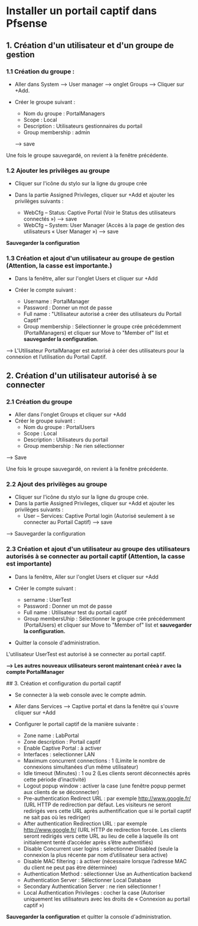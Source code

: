 # Installer un portail captif dans Pfsense

## 1. Création d'un utilisateur et d'un groupe de gestion

### 1.1 Création du groupe :

- Aller dans System --> User manager --> onglet Groups --> Cliquer sur +Add.
- Créer le groupe suivant :
    - Nom du groupe : PortalManagers
    - Scope : Local
    - Description : Utilisateurs gestionnaires du portail
    - Group membership : admin

    --> save

Une fois le groupe sauvegardé, on revient à la fenêtre précédente.

### 1.2 Ajouter les privilèges au groupe

- Cliquer sur l'icône du stylo sur la ligne du groupe crée

- Dans la partie Assigned Privileges, cliquer sur +Add et ajouter les privilèges suivants :
    - WebCfg – Status: Captive Portal (Voir le Status des utilisateurs connectés ») --> save
    - WebCfg – System: User Manager (Accès à la page de gestion des utilisateurs « User Manager ») --> save

__Sauvegarder la configuration__

### 1.3 Création et ajout d'un utilisateur au groupe de gestion (Attention, la casse est importante.)

- Dans la fenêtre, aller sur l'onglet Users et cliquer sur +Add

- Créer le compte suivant :
    - Username : PortalManager
    - Password : Donner un mot de passe
    - Full name : "Utilisateur autorisé a créer des utilisateurs du Portail Captif"
    - Group membership : Sélectionner le groupe crée précédemment (PortalManagers) et cliquer sur Move to "Member of" list et __sauvegarder la configuration__.

--> L'Utilisateur PortalManager est autorisé à céer des utilisateurs pour la connexion et l’utilisation du Portail Captif.

## 2. Création d'un utilisateur autorisé à se connecter

### 2.1 Création du groupe 

- Aller dans l'onglet Groups et cliquer sur +Add
- Créer le groupe suivant :
    - Nom du groupe : PortalUsers
    - Scope : Local
    - Description : Utilisateurs du portail
    - Group membership : Ne rien sélectionner

--> Save 

Une fois le groupe sauvegardé, on revient à la fenêtre précédente.


### 2.2 Ajout des privilèges au groupe 

- Cliquer sur l'icône du stylo sur la ligne du groupe crée.
- Dans la partie Assigned Privileges, cliquer sur +Add et ajouter les privilèges suivants :
    - User – Services: Captive Portal login (Autorisé seulement à se connecter au Portail Captif) --> save

--> Sauvegarder la configuration


### 2.3 Création et ajout d'un utilisateur au groupe des utilisateurs autorisés à se connecter au portail captif (Attention, la casse est importante)


- Dans la fenêtre, Aller sur l'onglet Users et cliquer sur +Add
- Créer le compte suivant :
    - sername : UserTest
    - Password : Donner un mot de passe
    - Full name : Utilisateur test du portail captif
    - Group membersUhip : Sélectionner le groupe crée précédemment (PortalUsers) et cliquer sur Move to "Member of" list et __sauvegarder la configuration.__

- Quitter la console d'administration.

L'utilisateur UserTest est autorisé à se connecter au portail captif.


__--> Les autres nouveaux utilisateurs seront maintenant créeà r avec la compte PortalManager__

## 3. Création et configuration du portail captif

- Se connecter à la web console avec le compte admin.

- Aller dans Services --> Captive portal et dans la fenêtre qui s'ouvre cliquer sur +Add
- Configurer le portail captif de la manière suivante :
    - Zone name : LabPortal
    - Zone description : Portail captif
    - Enable Captive Portal : à activer
    - Interfaces : selectionner LAN
    - Maximum concurrent connections : 1 (Limite le nombre de connexions simultanées d’un même utilisateur)
    - Idle timeout (Minutes) : 1 ou 2 (Les clients seront déconnectés après cette période d’inactivité)
    - Logout popup window : activer la case (une fenêtre popup permet aux clients de se déconnecter)
    - Pre-authentication Redirect URL : par exemple http://www.google.fr/ (URL HTTP de redirection par défaut. Les visiteurs ne seront redirigés vers cette URL après authentification que si le portail captif ne sait pas où les rediriger)
    - After authentication Redirection URL : par exemple http://www.google.fr/ (URL HTTP de redirection forcée. Les clients seront redirigés vers cette URL au lieu de celle à laquelle ils ont initialement tenté d’accéder après s’être authentifiés)
    - Disable Concurrent user logins : selectionner Disabled (seule la connexion la plus récente par nom d’utilisateur sera active)
    - Disable MAC filtering : à activer (nécessaire lorsque l’adresse MAC du client ne peut pas être déterminée)
    - Authentication Method : sélectionner Use an Authentication backend
    - Authentication Server : Sélectionner Local Database
    - Secondary Authentication Server : ne rien sélectionner !
    - Local Authentication Privileges : cocher la case (Autoriser uniquement les utilisateurs avec les droits de « Connexion au portail captif »)

__Sauvegarder la configuration__ et quitter la console d'administration.


